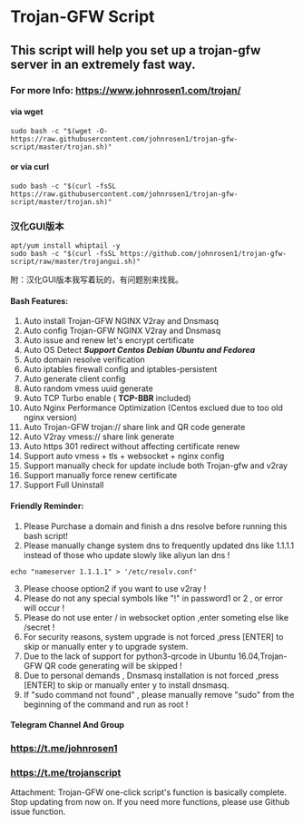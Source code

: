 # Trojan-GFW Script
## This script will help you set up a trojan-gfw server in an extremely fast way.
### For more Info: https://www.johnrosen1.com/trojan/ 

#### via wget
```
sudo bash -c "$(wget -O- https://raw.githubusercontent.com/johnrosen1/trojan-gfw-script/master/trojan.sh)"
```
#### or via curl
```
sudo bash -c "$(curl -fsSL https://raw.githubusercontent.com/johnrosen1/trojan-gfw-script/master/trojan.sh)"
```

### 汉化GUI版本
```
apt/yum install whiptail -y
sudo bash -c "$(curl -fsSL https://github.com/johnrosen1/trojan-gfw-script/raw/master/trojangui.sh)"
```
附：汉化GUI版本我写着玩的，有问题别来找我。
#### Bash Features:

1. Auto install Trojan-GFW NGINX V2ray and Dnsmasq
2. Auto config Trojan-GFW NGINX V2ray and Dnsmasq
3. Auto issue and renew let's encrypt certificate
4. Auto OS Detect ***Support Centos Debian Ubuntu and Fedorea***
5. Auto domain resolve verification
6. Auto iptables firewall config and iptables-persistent
7. Auto generate client config
8. Auto random vmess uuid generate
9. Auto TCP Turbo enable ( **TCP-BBR** included)
10. Auto Nginx Performance Optimization (Centos exclued due to too old nginx version)
11. Auto Trojan-GFW trojan:// share link and QR code generate
12. Auto V2ray vmess:// share link generate
13. Auto https 301 redirect without affecting certificate renew
14. Support auto vmess + tls + websocket + nginx config
15. Support manually check for update include both Trojan-gfw and v2ray
16. Support manually force renew certificate
17. Support Full Uninstall

#### Friendly Reminder:
1. Please Purchase a domain and finish a dns resolve before running this bash script!
2. Please manually change system dns to frequently updated dns like 1.1.1.1 instead of those who update slowly like aliyun lan dns !
```
echo "nameserver 1.1.1.1" > '/etc/resolv.conf'
```
3. Please choose option2 if you want to use v2ray !
4. Please do not any special symbols like "!" in password1 or 2 , or error will occur !
5. Please do not use enter / in websocket option ,enter someting else like /secret !
6. For security reasons, system upgrade is not forced ,press [ENTER] to skip or manually enter y to upgrade system.
7. Due to the lack of support for python3-qrcode in Ubuntu 16.04,Trojan-GFW QR code generating will be skipped !
8. Due to personal demands , Dnsmasq installation is not forced ,press [ENTER] to skip or manually enter y to install dnsmasq.
9. If "sudo command not found" , please manually remove "sudo" from the beginning of the command and run as root !

#### Telegram Channel And Group

### https://t.me/johnrosen1

### https://t.me/trojanscript

Attachment: Trojan-GFW one-click script's function is basically complete. Stop updating from now on. If you need more functions, please use Github issue function.
